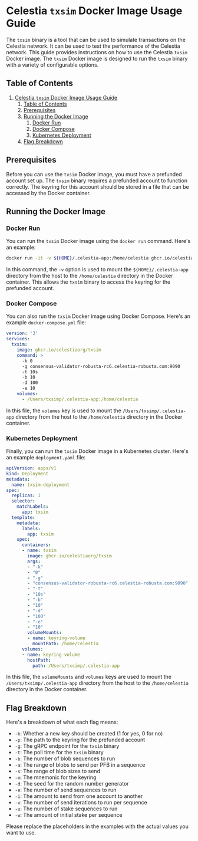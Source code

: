 # Celestia `txsim` Docker Image Usage Guide

The `txsim` binary is a tool that can be used to simulate transactions on the Celestia network. It can be used to test the performance of the Celestia network.
This guide provides instructions on how to use the Celestia `txsim` Docker image. The `txsim` Docker image is designed to run the `txsim` binary with a variety of configurable options.

## Table of Contents

1. [Celestia `txsim` Docker Image Usage Guide](#celestia-txsim-docker-image-usage-guide)
   1. [Table of Contents](#table-of-contents)
   2. [Prerequisites](#prerequisites)
   3. [Running the Docker Image](#running-the-docker-image)
      1. [Docker Run](#docker-run)
      2. [Docker Compose](#docker-compose)
      3. [Kubernetes Deployment](#kubernetes-deployment)
   4. [Flag Breakdown](#flag-breakdown)

## Prerequisites

Before you can use the `txsim` Docker image, you must have a prefunded account set up. The `txsim` binary requires a prefunded account to function correctly. The keyring for this account should be stored in a file that can be accessed by the Docker container.

## Running the Docker Image

### Docker Run

You can run the `txsim` Docker image using the `docker run` command. Here's an example:

```bash
docker run -it -v ${HOME}/.celestia-app:/home/celestia ghcr.io/celestiaorg/txsim -k 0 -r http://consensus-validator-robusta-rc6.celestia-robusta.com:26657,http://consensus-full-robusta-rc6.celestia-robusta.com:26657 -g consensus-validator-robusta-rc6.celestia-robusta.com:9090 -t 10s -b 10 -d 100 -e 10
```

In this command, the `-v` option is used to mount the `${HOME}/.celestia-app` directory from the host to the `/home/celestia` directory in the Docker container. This allows the `txsim` binary to access the keyring for the prefunded account.

### Docker Compose

You can also run the `txsim` Docker image using Docker Compose. Here's an example `docker-compose.yml` file:

```yaml
version: '3'
services:
  txsim:
    image: ghcr.io/celestiaorg/txsim
    command: >
      -k 0
      -g consensus-validator-robusta-rc6.celestia-robusta.com:9090
      -t 10s
      -b 10
      -d 100
      -e 10
    volumes:
      - /Users/txsimp/.celestia-app:/home/celestia
```

In this file, the `volumes` key is used to mount the `/Users/txsimp/.celestia-app` directory from the host to the `/home/celestia` directory in the Docker container.

### Kubernetes Deployment

Finally, you can run the `txsim` Docker image in a Kubernetes cluster. Here's an example `deployment.yaml` file:

```yaml
apiVersion: apps/v1
kind: Deployment
metadata:
  name: txsim-deployment
spec:
  replicas: 1
  selector:
    matchLabels:
      app: txsim
  template:
    metadata:
      labels:
        app: txsim
    spec:
      containers:
      - name: txsim
        image: ghcr.io/celestiaorg/txsim
        args:
        - "-k"
        - "0"
        - "-g"
        - "consensus-validator-robusta-rc6.celestia-robusta.com:9090"
        - "-t"
        - "10s"
        - "-b"
        - "10"
        - "-d"
        - "100"
        - "-e"
        - "10"
        volumeMounts:
        - name: keyring-volume
          mountPath: /home/celestia
      volumes:
      - name: keyring-volume
        hostPath:
          path: /Users/txsimp/.celestia-app
```

In this file, the `volumeMounts` and `volumes` keys are used to mount the `/Users/txsimp/.celestia-app` directory from the host to the `/home/celestia` directory in the Docker container.

## Flag Breakdown

Here's a breakdown of what each flag means:

- `-k`: Whether a new key should be created (1 for yes, 0 for no)
- `-p`: The path to the keyring for the prefunded account
- `-g`: The gRPC endpoint for the `txsim` binary
- `-t`: The poll time for the `txsim` binary
- `-b`: The number of blob sequences to run
- `-a`: The range of blobs to send per PFB in a sequence
- `-s`: The range of blob sizes to send
- `-m`: The mnemonic for the keyring
- `-d`: The seed for the random number generator
- `-e`: The number of send sequences to run
- `-i`: The amount to send from one account to another
- `-v`: The number of send iterations to run per sequence
- `-u`: The number of stake sequences to run
- `-w`: The amount of initial stake per sequence

Please replace the placeholders in the examples with the actual values you want to use.
